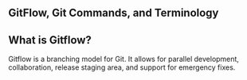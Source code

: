 ## GitFlow, Git Commands, and Terminology

## What is Gitflow?

Gitflow is a branching model for Git. It allows for parallel development, collaboration, release staging area, and support for emergency fixes. 
